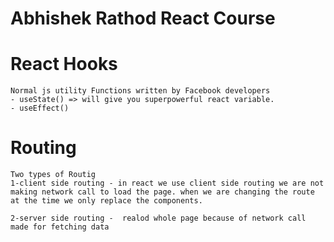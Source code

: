 # Abhishek Rathod React Course


# React Hooks
    Normal js utility Functions written by Facebook developers
    - useState() => will give you superpowerful react variable.
    - useEffect()

# Routing

    Two types of Routig
    1-client side routing - in react we use client side routing we are not making network call to load the page. when we are changing the route at the time we only replace the components.
    
    2-server side routing -  realod whole page because of network call made for fetching data


